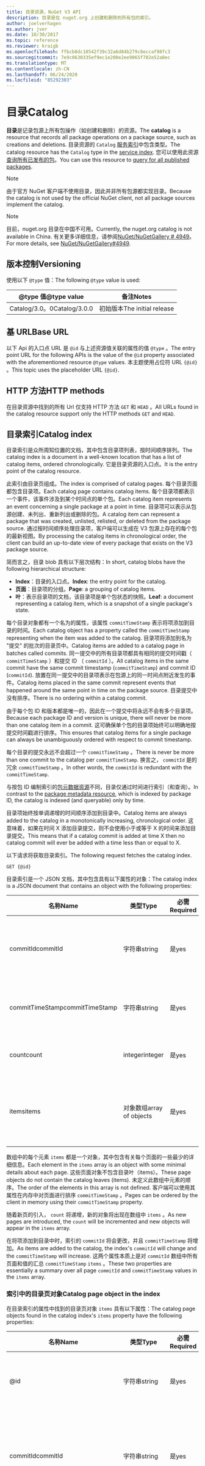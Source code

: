 ```yaml
---
title: 目录资源，NuGet V3 API
description: 目录是在 nuget.org 上创建和删除的所有包的索引。
author: joelverhagen
ms.author: jver
ms.date: 10/30/2017
ms.topic: reference
ms.reviewer: kraigb
ms.openlocfilehash: ffbcb8dc18542f39c32a6d84b279c8eccaf98fc3
ms.sourcegitcommit: 7e9c0630335ef9ec1e200e2ee9065f702e52a8ec
ms.translationtype: MT
ms.contentlocale: zh-CN
ms.lasthandoff: 06/24/2020
ms.locfileid: "85292303"
---
```

# <a name="catalog"></a><span data-ttu-id="0a0db-103">目录</span><span class="sxs-lookup"><span data-stu-id="0a0db-103">Catalog</span></span>

<span data-ttu-id="0a0db-104">**目录**是记录包源上所有包操作（如创建和删除）的资源。</span><span class="sxs-lookup"><span data-stu-id="0a0db-104">The **catalog** is a resource that records all package operations on a package source, such as creations and deletions.</span></span> <span data-ttu-id="0a0db-105">目录资源的 `Catalog` [服务索引](service-index.md)中包含类型。</span><span class="sxs-lookup"><span data-stu-id="0a0db-105">The catalog resource has the `Catalog` type in the [service index](service-index.md).</span></span> <span data-ttu-id="0a0db-106">您可以使用此资源[查询所有已发布的包](../guides/api/query-for-all-published-packages.md)。</span><span class="sxs-lookup"><span data-stu-id="0a0db-106">You can use this resource to [query for all published packages](../guides/api/query-for-all-published-packages.md).</span></span>

> [!Note]
> <span data-ttu-id="0a0db-107">由于官方 NuGet 客户端不使用目录，因此并非所有包源都实现目录。</span><span class="sxs-lookup"><span data-stu-id="0a0db-107">Because the catalog is not used by the official NuGet client, not all package sources implement the catalog.</span></span>

> [!Note]
> <span data-ttu-id="0a0db-108">目前，nuget.org 目录在中国不可用。</span><span class="sxs-lookup"><span data-stu-id="0a0db-108">Currently, the nuget.org catalog is not available in China.</span></span> <span data-ttu-id="0a0db-109">有关更多详细信息，请参阅[NuGet/NuGetGallery # 4949](https://github.com/NuGet/NuGetGallery/issues/4949)。</span><span class="sxs-lookup"><span data-stu-id="0a0db-109">For more details, see [NuGet/NuGetGallery#4949](https://github.com/NuGet/NuGetGallery/issues/4949).</span></span>

## <a name="versioning"></a><span data-ttu-id="0a0db-110">版本控制</span><span class="sxs-lookup"><span data-stu-id="0a0db-110">Versioning</span></span>

<span data-ttu-id="0a0db-111">使用以下 `@type` 值：</span><span class="sxs-lookup"><span data-stu-id="0a0db-111">The following `@type` value is used:</span></span>

<span data-ttu-id="0a0db-112">@type 值</span><span class="sxs-lookup"><span data-stu-id="0a0db-112">@type value</span></span>   | <span data-ttu-id="0a0db-113">备注</span><span class="sxs-lookup"><span data-stu-id="0a0db-113">Notes</span></span>
------------- | -----
<span data-ttu-id="0a0db-114">Catalog/3.0。0</span><span class="sxs-lookup"><span data-stu-id="0a0db-114">Catalog/3.0.0</span></span> | <span data-ttu-id="0a0db-115">初始版本</span><span class="sxs-lookup"><span data-stu-id="0a0db-115">The initial release</span></span>

## <a name="base-url"></a><span data-ttu-id="0a0db-116">基 URL</span><span class="sxs-lookup"><span data-stu-id="0a0db-116">Base URL</span></span>

<span data-ttu-id="0a0db-117">以下 Api 的入口点 URL 是 `@id` 与上述资源值关联的属性的值 `@type` 。</span><span class="sxs-lookup"><span data-stu-id="0a0db-117">The entry point URL for the following APIs is the value of the `@id` property associated with the aforementioned resource `@type` values.</span></span> <span data-ttu-id="0a0db-118">本主题使用占位符 URL `{@id}` 。</span><span class="sxs-lookup"><span data-stu-id="0a0db-118">This topic uses the placeholder URL `{@id}`.</span></span>

## <a name="http-methods"></a><span data-ttu-id="0a0db-119">HTTP 方法</span><span class="sxs-lookup"><span data-stu-id="0a0db-119">HTTP methods</span></span>

<span data-ttu-id="0a0db-120">在目录资源中找到的所有 Url 仅支持 HTTP 方法 `GET` 和 `HEAD` 。</span><span class="sxs-lookup"><span data-stu-id="0a0db-120">All URLs found in the catalog resource support only the HTTP methods `GET` and `HEAD`.</span></span>

## <a name="catalog-index"></a><span data-ttu-id="0a0db-121">目录索引</span><span class="sxs-lookup"><span data-stu-id="0a0db-121">Catalog index</span></span>

<span data-ttu-id="0a0db-122">目录索引是众所周知位置的文档，其中包含目录项列表，按时间顺序排列。</span><span class="sxs-lookup"><span data-stu-id="0a0db-122">The catalog index is a document in a well-known location that has a list of catalog items, ordered chronologically.</span></span> <span data-ttu-id="0a0db-123">它是目录资源的入口点。</span><span class="sxs-lookup"><span data-stu-id="0a0db-123">It is the entry point of the catalog resource.</span></span>

<span data-ttu-id="0a0db-124">此索引由目录页组成。</span><span class="sxs-lookup"><span data-stu-id="0a0db-124">The index is comprised of catalog pages.</span></span> <span data-ttu-id="0a0db-125">每个目录页面都包含目录项。</span><span class="sxs-lookup"><span data-stu-id="0a0db-125">Each catalog page contains catalog items.</span></span> <span data-ttu-id="0a0db-126">每个目录项都表示一个事件，该事件涉及到某个时间点的单个包。</span><span class="sxs-lookup"><span data-stu-id="0a0db-126">Each catalog item represents an event concerning a single package at a point in time.</span></span> <span data-ttu-id="0a0db-127">目录项可以表示从包源创建、未列出、重新列出或删除的包。</span><span class="sxs-lookup"><span data-stu-id="0a0db-127">A catalog item can represent a package that was created, unlisted, relisted, or deleted from the package source.</span></span> <span data-ttu-id="0a0db-128">通过按时间顺序处理目录项，客户端可以生成在 V3 包源上存在的每个包的最新视图。</span><span class="sxs-lookup"><span data-stu-id="0a0db-128">By processing the catalog items in chronological order, the client can build an up-to-date view of every package that exists on the V3 package source.</span></span>

<span data-ttu-id="0a0db-129">简而言之，目录 blob 具有以下层次结构：</span><span class="sxs-lookup"><span data-stu-id="0a0db-129">In short, catalog blobs have the following hierarchical structure:</span></span>

- <span data-ttu-id="0a0db-130">**Index**：目录的入口点。</span><span class="sxs-lookup"><span data-stu-id="0a0db-130">**Index**: the entry point for the catalog.</span></span>
- <span data-ttu-id="0a0db-131">**页面**：目录项的分组。</span><span class="sxs-lookup"><span data-stu-id="0a0db-131">**Page**: a grouping of catalog items.</span></span>
- <span data-ttu-id="0a0db-132">**叶**：表示目录项的文档，该目录项是单个包状态的快照。</span><span class="sxs-lookup"><span data-stu-id="0a0db-132">**Leaf**: a document representing a catalog item, which is a snapshot of a single package's state.</span></span>

<span data-ttu-id="0a0db-133">每个目录对象都有一个名为的属性，该属性 `commitTimeStamp` 表示将项添加到目录的时间。</span><span class="sxs-lookup"><span data-stu-id="0a0db-133">Each catalog object has a property called the `commitTimeStamp` representing when the item was added to the catalog.</span></span> <span data-ttu-id="0a0db-134">目录项将添加到名为 "提交" 的批次的目录页中。</span><span class="sxs-lookup"><span data-stu-id="0a0db-134">Catalog items are added to a catalog page in batches called commits.</span></span> <span data-ttu-id="0a0db-135">同一提交中的所有目录项都具有相同的提交时间戳（ `commitTimeStamp` ）和提交 ID （ `commitId` ）。</span><span class="sxs-lookup"><span data-stu-id="0a0db-135">All catalog items in the same commit have the same commit timestamp (`commitTimeStamp`) and commit ID (`commitId`).</span></span> <span data-ttu-id="0a0db-136">放置在同一提交中的目录项表示在包源上的同一时间点附近发生的事件。</span><span class="sxs-lookup"><span data-stu-id="0a0db-136">Catalog items placed in the same commit represent events that happened around the same point in time on the package source.</span></span> <span data-ttu-id="0a0db-137">目录提交中没有排序。</span><span class="sxs-lookup"><span data-stu-id="0a0db-137">There is no ordering within a catalog commit.</span></span>

<span data-ttu-id="0a0db-138">由于每个包 ID 和版本都是唯一的，因此在一个提交中将永远不会有多个目录项。</span><span class="sxs-lookup"><span data-stu-id="0a0db-138">Because each package ID and version is unique, there will never be more than one catalog item in a commit.</span></span> <span data-ttu-id="0a0db-139">这可确保单个包的目录项始终可以明确地按提交时间戳进行排序。</span><span class="sxs-lookup"><span data-stu-id="0a0db-139">This ensures that catalog items for a single package can always be unambiguously ordered with respect to commit timestamp.</span></span>

<span data-ttu-id="0a0db-140">每个目录的提交永远不会超过一个 `commitTimeStamp` 。</span><span class="sxs-lookup"><span data-stu-id="0a0db-140">There is never be more than one commit to the catalog per `commitTimeStamp`.</span></span> <span data-ttu-id="0a0db-141">换言之， `commitId` 是的冗余 `commitTimeStamp` 。</span><span class="sxs-lookup"><span data-stu-id="0a0db-141">In other words, the `commitId` is redundant with the `commitTimeStamp`.</span></span>

<span data-ttu-id="0a0db-142">与按包 ID 编制索引的[包元数据资源](registration-base-url-resource.md)不同，目录仅通过时间进行索引（和查询）。</span><span class="sxs-lookup"><span data-stu-id="0a0db-142">In contrast to the [package metadata resource](registration-base-url-resource.md), which is indexed by package ID, the catalog is indexed (and queryable) only by time.</span></span>

<span data-ttu-id="0a0db-143">目录项始终按单调递增的时间顺序添加到目录中。</span><span class="sxs-lookup"><span data-stu-id="0a0db-143">Catalog items are always added to the catalog in a monotonically increasing, chronological order.</span></span> <span data-ttu-id="0a0db-144">这意味着，如果在时间 X 添加目录提交，则不会使用小于或等于 X 的时间来添加目录提交。</span><span class="sxs-lookup"><span data-stu-id="0a0db-144">This means that if a catalog commit is added at time X then no catalog commit will ever be added with a time less than or equal to X.</span></span>

<span data-ttu-id="0a0db-145">以下请求将获取目录索引。</span><span class="sxs-lookup"><span data-stu-id="0a0db-145">The following request fetches the catalog index.</span></span>

    GET {@id}

<span data-ttu-id="0a0db-146">目录索引是一个 JSON 文档，其中包含具有以下属性的对象：</span><span class="sxs-lookup"><span data-stu-id="0a0db-146">The catalog index is a JSON document that contains an object with the following properties:</span></span>

<span data-ttu-id="0a0db-147">名称</span><span class="sxs-lookup"><span data-stu-id="0a0db-147">Name</span></span>            | <span data-ttu-id="0a0db-148">类型</span><span class="sxs-lookup"><span data-stu-id="0a0db-148">Type</span></span>             | <span data-ttu-id="0a0db-149">必需</span><span class="sxs-lookup"><span data-stu-id="0a0db-149">Required</span></span> | <span data-ttu-id="0a0db-150">备注</span><span class="sxs-lookup"><span data-stu-id="0a0db-150">Notes</span></span>
--------------- | ---------------- | -------- | -----
<span data-ttu-id="0a0db-151">commitId</span><span class="sxs-lookup"><span data-stu-id="0a0db-151">commitId</span></span>        | <span data-ttu-id="0a0db-152">字符串</span><span class="sxs-lookup"><span data-stu-id="0a0db-152">string</span></span>           | <span data-ttu-id="0a0db-153">是</span><span class="sxs-lookup"><span data-stu-id="0a0db-153">yes</span></span>      | <span data-ttu-id="0a0db-154">与最新提交关联的唯一 ID</span><span class="sxs-lookup"><span data-stu-id="0a0db-154">A unique ID associated with the most recent commit</span></span>
<span data-ttu-id="0a0db-155">commitTimeStamp</span><span class="sxs-lookup"><span data-stu-id="0a0db-155">commitTimeStamp</span></span> | <span data-ttu-id="0a0db-156">字符串</span><span class="sxs-lookup"><span data-stu-id="0a0db-156">string</span></span>           | <span data-ttu-id="0a0db-157">是</span><span class="sxs-lookup"><span data-stu-id="0a0db-157">yes</span></span>      | <span data-ttu-id="0a0db-158">最近提交的时间戳</span><span class="sxs-lookup"><span data-stu-id="0a0db-158">A timestamp of the most recent commit</span></span>
<span data-ttu-id="0a0db-159">count</span><span class="sxs-lookup"><span data-stu-id="0a0db-159">count</span></span>           | <span data-ttu-id="0a0db-160">integer</span><span class="sxs-lookup"><span data-stu-id="0a0db-160">integer</span></span>          | <span data-ttu-id="0a0db-161">是</span><span class="sxs-lookup"><span data-stu-id="0a0db-161">yes</span></span>      | <span data-ttu-id="0a0db-162">索引中的页数</span><span class="sxs-lookup"><span data-stu-id="0a0db-162">The number of pages in the index</span></span>
<span data-ttu-id="0a0db-163">items</span><span class="sxs-lookup"><span data-stu-id="0a0db-163">items</span></span>           | <span data-ttu-id="0a0db-164">对象数组</span><span class="sxs-lookup"><span data-stu-id="0a0db-164">array of objects</span></span> | <span data-ttu-id="0a0db-165">是</span><span class="sxs-lookup"><span data-stu-id="0a0db-165">yes</span></span>      | <span data-ttu-id="0a0db-166">对象的数组，每个对象表示一个页</span><span class="sxs-lookup"><span data-stu-id="0a0db-166">A array of objects, each object representing a page</span></span>

<span data-ttu-id="0a0db-167">数组中的每个元素 `items` 都是一个对象，其中包含有关每个页面的一些最少的详细信息。</span><span class="sxs-lookup"><span data-stu-id="0a0db-167">Each element in the `items` array is an object with some minimal details about each page.</span></span> <span data-ttu-id="0a0db-168">这些页面对象不包含目录叶（items）。</span><span class="sxs-lookup"><span data-stu-id="0a0db-168">These page objects do not contain the catalog leaves (items).</span></span> <span data-ttu-id="0a0db-169">未定义此数组中元素的顺序。</span><span class="sxs-lookup"><span data-stu-id="0a0db-169">The order of the elements in this array is not defined.</span></span> <span data-ttu-id="0a0db-170">客户端可以使用其属性在内存中对页面进行排序 `commitTimeStamp` 。</span><span class="sxs-lookup"><span data-stu-id="0a0db-170">Pages can be ordered by the client in memory using their `commitTimeStamp` property.</span></span>

<span data-ttu-id="0a0db-171">随着新页的引入， `count` 将递增，新的对象将出现在数组中 `items` 。</span><span class="sxs-lookup"><span data-stu-id="0a0db-171">As new pages are introduced, the `count` will be incremented and new objects will appear in the `items` array.</span></span>

<span data-ttu-id="0a0db-172">在将项添加到目录中时，索引的 `commitId` 将会更改，并且 `commitTimeStamp` 将增加。</span><span class="sxs-lookup"><span data-stu-id="0a0db-172">As items are added to the catalog, the index's `commitId` will change and the `commitTimeStamp` will increase.</span></span> <span data-ttu-id="0a0db-173">这两个属性本质上是对 `commitId` 数组中所有页面和值的汇总 `commitTimeStamp` `items` 。</span><span class="sxs-lookup"><span data-stu-id="0a0db-173">These two properties are essentially a summary over all page `commitId` and `commitTimeStamp` values in the `items` array.</span></span>

### <a name="catalog-page-object-in-the-index"></a><span data-ttu-id="0a0db-174">索引中的目录页对象</span><span class="sxs-lookup"><span data-stu-id="0a0db-174">Catalog page object in the index</span></span>

<span data-ttu-id="0a0db-175">在目录索引的属性中找到的目录页对象 `items` 具有以下属性：</span><span class="sxs-lookup"><span data-stu-id="0a0db-175">The catalog page objects found in the catalog index's `items` property have the following properties:</span></span>

<span data-ttu-id="0a0db-176">名称</span><span class="sxs-lookup"><span data-stu-id="0a0db-176">Name</span></span>            | <span data-ttu-id="0a0db-177">类型</span><span class="sxs-lookup"><span data-stu-id="0a0db-177">Type</span></span>    | <span data-ttu-id="0a0db-178">必需</span><span class="sxs-lookup"><span data-stu-id="0a0db-178">Required</span></span> | <span data-ttu-id="0a0db-179">备注</span><span class="sxs-lookup"><span data-stu-id="0a0db-179">Notes</span></span>
--------------- | ------- | -------- | -----
@id             | <span data-ttu-id="0a0db-180">字符串</span><span class="sxs-lookup"><span data-stu-id="0a0db-180">string</span></span>  | <span data-ttu-id="0a0db-181">是</span><span class="sxs-lookup"><span data-stu-id="0a0db-181">yes</span></span>      | <span data-ttu-id="0a0db-182">要提取目录页的 URL</span><span class="sxs-lookup"><span data-stu-id="0a0db-182">The URL to fetch catalog page</span></span>
<span data-ttu-id="0a0db-183">commitId</span><span class="sxs-lookup"><span data-stu-id="0a0db-183">commitId</span></span>        | <span data-ttu-id="0a0db-184">字符串</span><span class="sxs-lookup"><span data-stu-id="0a0db-184">string</span></span>  | <span data-ttu-id="0a0db-185">是</span><span class="sxs-lookup"><span data-stu-id="0a0db-185">yes</span></span>      | <span data-ttu-id="0a0db-186">与此页中的最新提交关联的唯一 ID</span><span class="sxs-lookup"><span data-stu-id="0a0db-186">A unique ID associated with the most recent commit in this page</span></span>
<span data-ttu-id="0a0db-187">commitTimeStamp</span><span class="sxs-lookup"><span data-stu-id="0a0db-187">commitTimeStamp</span></span> | <span data-ttu-id="0a0db-188">字符串</span><span class="sxs-lookup"><span data-stu-id="0a0db-188">string</span></span>  | <span data-ttu-id="0a0db-189">是</span><span class="sxs-lookup"><span data-stu-id="0a0db-189">yes</span></span>      | <span data-ttu-id="0a0db-190">此页中的最新提交的时间戳</span><span class="sxs-lookup"><span data-stu-id="0a0db-190">A timestamp of the most recent commit in this page</span></span>
<span data-ttu-id="0a0db-191">count</span><span class="sxs-lookup"><span data-stu-id="0a0db-191">count</span></span>           | <span data-ttu-id="0a0db-192">integer</span><span class="sxs-lookup"><span data-stu-id="0a0db-192">integer</span></span> | <span data-ttu-id="0a0db-193">是</span><span class="sxs-lookup"><span data-stu-id="0a0db-193">yes</span></span>      | <span data-ttu-id="0a0db-194">目录页中的项数</span><span class="sxs-lookup"><span data-stu-id="0a0db-194">The number of items in the catalog page</span></span>

<span data-ttu-id="0a0db-195">与[包元数据资源](registration-base-url-resource.md)相比，在某些情况下，inlines 留在索引中，目录叶从不内联到索引中，必须始终使用页面的 URL 来提取 `@id` 。</span><span class="sxs-lookup"><span data-stu-id="0a0db-195">In contrast to the [package metadata resource](registration-base-url-resource.md) which in some cases inlines leaves into the index, catalog leaves are never inlined into the index and must always be fetched by using the page's `@id` URL.</span></span>

### <a name="sample-request"></a><span data-ttu-id="0a0db-196">示例请求</span><span class="sxs-lookup"><span data-stu-id="0a0db-196">Sample request</span></span>

    GET https://api.nuget.org/v3/catalog0/index.json

### <a name="sample-response"></a><span data-ttu-id="0a0db-197">示例响应</span><span class="sxs-lookup"><span data-stu-id="0a0db-197">Sample response</span></span>

[!code-JSON [catalog-index.json](./_data/catalog-index.json)]

## <a name="catalog-page"></a><span data-ttu-id="0a0db-198">目录页</span><span class="sxs-lookup"><span data-stu-id="0a0db-198">Catalog page</span></span>

<span data-ttu-id="0a0db-199">"目录" 页是目录项的集合。</span><span class="sxs-lookup"><span data-stu-id="0a0db-199">The catalog page is a collection of catalog items.</span></span> <span data-ttu-id="0a0db-200">它是使用 `@id` 目录索引中找到的值之一提取的文档。</span><span class="sxs-lookup"><span data-stu-id="0a0db-200">It is a document fetched using one of the `@id` values found in the catalog index.</span></span> <span data-ttu-id="0a0db-201">目录页的 URL 不应是可预测的，只应使用目录索引来发现。</span><span class="sxs-lookup"><span data-stu-id="0a0db-201">The URL to a catalog page is not intended to be predictable and should be discovered using only the catalog index.</span></span>

<span data-ttu-id="0a0db-202">新的目录项仅添加到具有最高提交时间戳或新页的目录索引页面。</span><span class="sxs-lookup"><span data-stu-id="0a0db-202">New catalog items are added to the page in the catalog index only with the highest commit timestamp or to a new page.</span></span> <span data-ttu-id="0a0db-203">将具有较高提交时间戳的页面添加到目录后，将永远不会将较旧的页面添加到或更改。</span><span class="sxs-lookup"><span data-stu-id="0a0db-203">Once a page with a higher commit timestamp is added to the catalog, older pages are never added to or changed.</span></span>

<span data-ttu-id="0a0db-204">目录页文档是包含以下属性的 JSON 对象：</span><span class="sxs-lookup"><span data-stu-id="0a0db-204">The catalog page document is a JSON object with the following properties:</span></span>

<span data-ttu-id="0a0db-205">名称</span><span class="sxs-lookup"><span data-stu-id="0a0db-205">Name</span></span>            | <span data-ttu-id="0a0db-206">类型</span><span class="sxs-lookup"><span data-stu-id="0a0db-206">Type</span></span>             | <span data-ttu-id="0a0db-207">必需</span><span class="sxs-lookup"><span data-stu-id="0a0db-207">Required</span></span> | <span data-ttu-id="0a0db-208">备注</span><span class="sxs-lookup"><span data-stu-id="0a0db-208">Notes</span></span>
--------------- | ---------------- | -------- | -----
<span data-ttu-id="0a0db-209">commitId</span><span class="sxs-lookup"><span data-stu-id="0a0db-209">commitId</span></span>        | <span data-ttu-id="0a0db-210">字符串</span><span class="sxs-lookup"><span data-stu-id="0a0db-210">string</span></span>           | <span data-ttu-id="0a0db-211">是</span><span class="sxs-lookup"><span data-stu-id="0a0db-211">yes</span></span>      | <span data-ttu-id="0a0db-212">与此页中的最新提交关联的唯一 ID</span><span class="sxs-lookup"><span data-stu-id="0a0db-212">A unique ID associated with the most recent commit in this page</span></span>
<span data-ttu-id="0a0db-213">commitTimeStamp</span><span class="sxs-lookup"><span data-stu-id="0a0db-213">commitTimeStamp</span></span> | <span data-ttu-id="0a0db-214">字符串</span><span class="sxs-lookup"><span data-stu-id="0a0db-214">string</span></span>           | <span data-ttu-id="0a0db-215">是</span><span class="sxs-lookup"><span data-stu-id="0a0db-215">yes</span></span>      | <span data-ttu-id="0a0db-216">此页中的最新提交的时间戳</span><span class="sxs-lookup"><span data-stu-id="0a0db-216">A timestamp of the most recent commit in this page</span></span>
<span data-ttu-id="0a0db-217">count</span><span class="sxs-lookup"><span data-stu-id="0a0db-217">count</span></span>           | <span data-ttu-id="0a0db-218">integer</span><span class="sxs-lookup"><span data-stu-id="0a0db-218">integer</span></span>          | <span data-ttu-id="0a0db-219">是</span><span class="sxs-lookup"><span data-stu-id="0a0db-219">yes</span></span>      | <span data-ttu-id="0a0db-220">页面中的项目数</span><span class="sxs-lookup"><span data-stu-id="0a0db-220">The number of items in the page</span></span>
<span data-ttu-id="0a0db-221">items</span><span class="sxs-lookup"><span data-stu-id="0a0db-221">items</span></span>           | <span data-ttu-id="0a0db-222">对象数组</span><span class="sxs-lookup"><span data-stu-id="0a0db-222">array of objects</span></span> | <span data-ttu-id="0a0db-223">是</span><span class="sxs-lookup"><span data-stu-id="0a0db-223">yes</span></span>      | <span data-ttu-id="0a0db-224">此页中的目录项</span><span class="sxs-lookup"><span data-stu-id="0a0db-224">The catalog items in this page</span></span>
<span data-ttu-id="0a0db-225">父级 (parent)</span><span class="sxs-lookup"><span data-stu-id="0a0db-225">parent</span></span>          | <span data-ttu-id="0a0db-226">字符串</span><span class="sxs-lookup"><span data-stu-id="0a0db-226">string</span></span>           | <span data-ttu-id="0a0db-227">是</span><span class="sxs-lookup"><span data-stu-id="0a0db-227">yes</span></span>      | <span data-ttu-id="0a0db-228">目录索引的 URL</span><span class="sxs-lookup"><span data-stu-id="0a0db-228">A URL to the catalog index</span></span>

<span data-ttu-id="0a0db-229">数组中的每个元素 `items` 都是一个对象，其中包含有关目录项的一些最少的详细信息。</span><span class="sxs-lookup"><span data-stu-id="0a0db-229">Each element in the `items` array is an object with some minimal details about the catalog item.</span></span> <span data-ttu-id="0a0db-230">这些项对象不包含目录项的所有数据。</span><span class="sxs-lookup"><span data-stu-id="0a0db-230">These item objects do not contain all of the catalog item's data.</span></span> <span data-ttu-id="0a0db-231">页的数组中项的顺序 `items` 未定义。</span><span class="sxs-lookup"><span data-stu-id="0a0db-231">The order of the items in the page's `items` array is not defined.</span></span> <span data-ttu-id="0a0db-232">客户端可以使用其属性在内存中对项进行排序 `commitTimeStamp` 。</span><span class="sxs-lookup"><span data-stu-id="0a0db-232">Items can be ordered by the client in memory using their `commitTimeStamp` property.</span></span>

<span data-ttu-id="0a0db-233">页中目录项的数目由服务器实现定义。</span><span class="sxs-lookup"><span data-stu-id="0a0db-233">The number of catalog items in a page is defined by server implementation.</span></span> <span data-ttu-id="0a0db-234">对于 nuget.org，每个页面中最多包含550个项目，但对于某些页面，实际数字可能较小，具体取决于下一个提交批处理的时间点大小。</span><span class="sxs-lookup"><span data-stu-id="0a0db-234">For nuget.org, there are at most 550 items in each page, although the actual number may be smaller for some pages depending on the size of the next commit batch at the point in time.</span></span>

<span data-ttu-id="0a0db-235">引入新项 `count` 后，会递增，新目录项对象会出现在数组中 `items` 。</span><span class="sxs-lookup"><span data-stu-id="0a0db-235">As new items are introduced, the `count` is incremented and new catalog item objects appear in the `items` array.</span></span>

<span data-ttu-id="0a0db-236">当向页面添加项时，所 `commitId` 做的更改和将 `commitTimeStamp` 增加。</span><span class="sxs-lookup"><span data-stu-id="0a0db-236">As items are added to the page, the `commitId` changes and the `commitTimeStamp` increases.</span></span> <span data-ttu-id="0a0db-237">这两个属性本质上是对 `commitId` 数组中所有和值的汇总 `commitTimeStamp` `items` 。</span><span class="sxs-lookup"><span data-stu-id="0a0db-237">These two properties are essentially a summary over all `commitId` and `commitTimeStamp` values in the `items` array.</span></span>

### <a name="catalog-item-object-in-a-page"></a><span data-ttu-id="0a0db-238">页面中的目录项对象</span><span class="sxs-lookup"><span data-stu-id="0a0db-238">Catalog item object in a page</span></span>

<span data-ttu-id="0a0db-239">在目录页的属性中找到的目录项对象 `items` 具有以下属性：</span><span class="sxs-lookup"><span data-stu-id="0a0db-239">The catalog item objects found in the catalog page's `items` property have the following properties:</span></span>

<span data-ttu-id="0a0db-240">名称</span><span class="sxs-lookup"><span data-stu-id="0a0db-240">Name</span></span>            | <span data-ttu-id="0a0db-241">类型</span><span class="sxs-lookup"><span data-stu-id="0a0db-241">Type</span></span>    | <span data-ttu-id="0a0db-242">必需</span><span class="sxs-lookup"><span data-stu-id="0a0db-242">Required</span></span> | <span data-ttu-id="0a0db-243">备注</span><span class="sxs-lookup"><span data-stu-id="0a0db-243">Notes</span></span>
--------------- | ------- | -------- | -----
@id             | <span data-ttu-id="0a0db-244">字符串</span><span class="sxs-lookup"><span data-stu-id="0a0db-244">string</span></span>  | <span data-ttu-id="0a0db-245">是</span><span class="sxs-lookup"><span data-stu-id="0a0db-245">yes</span></span>      | <span data-ttu-id="0a0db-246">要提取目录项的 URL</span><span class="sxs-lookup"><span data-stu-id="0a0db-246">The URL to fetch the catalog item</span></span>
@type           | <span data-ttu-id="0a0db-247">字符串</span><span class="sxs-lookup"><span data-stu-id="0a0db-247">string</span></span>  | <span data-ttu-id="0a0db-248">是</span><span class="sxs-lookup"><span data-stu-id="0a0db-248">yes</span></span>      | <span data-ttu-id="0a0db-249">目录项的类型</span><span class="sxs-lookup"><span data-stu-id="0a0db-249">The type of the catalog item</span></span>
<span data-ttu-id="0a0db-250">commitId</span><span class="sxs-lookup"><span data-stu-id="0a0db-250">commitId</span></span>        | <span data-ttu-id="0a0db-251">字符串</span><span class="sxs-lookup"><span data-stu-id="0a0db-251">string</span></span>  | <span data-ttu-id="0a0db-252">是</span><span class="sxs-lookup"><span data-stu-id="0a0db-252">yes</span></span>      | <span data-ttu-id="0a0db-253">与此目录项关联的提交 ID</span><span class="sxs-lookup"><span data-stu-id="0a0db-253">The commit ID associated with this catalog item</span></span>
<span data-ttu-id="0a0db-254">commitTimeStamp</span><span class="sxs-lookup"><span data-stu-id="0a0db-254">commitTimeStamp</span></span> | <span data-ttu-id="0a0db-255">字符串</span><span class="sxs-lookup"><span data-stu-id="0a0db-255">string</span></span>  | <span data-ttu-id="0a0db-256">是</span><span class="sxs-lookup"><span data-stu-id="0a0db-256">yes</span></span>      | <span data-ttu-id="0a0db-257">此目录项的提交时间戳</span><span class="sxs-lookup"><span data-stu-id="0a0db-257">The commit timestamp of this catalog item</span></span>
<span data-ttu-id="0a0db-258">nuget： id</span><span class="sxs-lookup"><span data-stu-id="0a0db-258">nuget:id</span></span>        | <span data-ttu-id="0a0db-259">字符串</span><span class="sxs-lookup"><span data-stu-id="0a0db-259">string</span></span>  | <span data-ttu-id="0a0db-260">是</span><span class="sxs-lookup"><span data-stu-id="0a0db-260">yes</span></span>      | <span data-ttu-id="0a0db-261">此叶相关的包 ID</span><span class="sxs-lookup"><span data-stu-id="0a0db-261">The package ID that this leaf is related to</span></span>
<span data-ttu-id="0a0db-262">nuget：版本</span><span class="sxs-lookup"><span data-stu-id="0a0db-262">nuget:version</span></span>   | <span data-ttu-id="0a0db-263">字符串</span><span class="sxs-lookup"><span data-stu-id="0a0db-263">string</span></span>  | <span data-ttu-id="0a0db-264">是</span><span class="sxs-lookup"><span data-stu-id="0a0db-264">yes</span></span>      | <span data-ttu-id="0a0db-265">此叶相关的包版本</span><span class="sxs-lookup"><span data-stu-id="0a0db-265">The package version that this leaf is related to</span></span>

<span data-ttu-id="0a0db-266">`@type`该值将是以下两个值之一：</span><span class="sxs-lookup"><span data-stu-id="0a0db-266">The `@type` value will be one of the following two values:</span></span>

1. <span data-ttu-id="0a0db-267">`nuget:PackageDetails`：对应于 `PackageDetails` 目录叶文档中的类型。</span><span class="sxs-lookup"><span data-stu-id="0a0db-267">`nuget:PackageDetails`: this corresponds to `PackageDetails` type in the catalog leaf document.</span></span>
1. <span data-ttu-id="0a0db-268">`nuget:PackageDelete`：对应于 `PackageDelete` 目录叶文档中的类型。</span><span class="sxs-lookup"><span data-stu-id="0a0db-268">`nuget:PackageDelete`: this corresponds to the `PackageDelete` type in the catalog leaf document.</span></span>

<span data-ttu-id="0a0db-269">有关每种类型含义的更多详细信息，请参阅下面的[相应项类型](#item-types)。</span><span class="sxs-lookup"><span data-stu-id="0a0db-269">For more details about what each type means, see the [corresponding items type](#item-types) below.</span></span>

### <a name="sample-request"></a><span data-ttu-id="0a0db-270">示例请求</span><span class="sxs-lookup"><span data-stu-id="0a0db-270">Sample request</span></span>

    GET https://api.nuget.org/v3/catalog0/page2926.json

### <a name="sample-response"></a><span data-ttu-id="0a0db-271">示例响应</span><span class="sxs-lookup"><span data-stu-id="0a0db-271">Sample response</span></span>

[!code-JSON [catalog-page.json](./_data/catalog-page.json)]

## <a name="catalog-leaf"></a><span data-ttu-id="0a0db-272">目录叶</span><span class="sxs-lookup"><span data-stu-id="0a0db-272">Catalog leaf</span></span>

<span data-ttu-id="0a0db-273">目录叶包含某些时间点特定包 ID 和版本的相关元数据。</span><span class="sxs-lookup"><span data-stu-id="0a0db-273">The catalog leaf contains metadata about a specific package ID and version at some point in time.</span></span> <span data-ttu-id="0a0db-274">它是使用 `@id` 目录页中的值提取的文档。</span><span class="sxs-lookup"><span data-stu-id="0a0db-274">It is a document fetched using the `@id` value found in a catalog page.</span></span> <span data-ttu-id="0a0db-275">目录叶的 URL 不应是可预测的，应仅使用目录页来发现。</span><span class="sxs-lookup"><span data-stu-id="0a0db-275">The URL to a catalog leaf is not intended to be predictable and should be discovered using only a catalog page.</span></span>

<span data-ttu-id="0a0db-276">目录叶文档是包含以下属性的 JSON 对象：</span><span class="sxs-lookup"><span data-stu-id="0a0db-276">The catalog leaf document is a JSON object with the following properties:</span></span>

<span data-ttu-id="0a0db-277">名称</span><span class="sxs-lookup"><span data-stu-id="0a0db-277">Name</span></span>                    | <span data-ttu-id="0a0db-278">类型</span><span class="sxs-lookup"><span data-stu-id="0a0db-278">Type</span></span>                       | <span data-ttu-id="0a0db-279">必需</span><span class="sxs-lookup"><span data-stu-id="0a0db-279">Required</span></span> | <span data-ttu-id="0a0db-280">备注</span><span class="sxs-lookup"><span data-stu-id="0a0db-280">Notes</span></span>
----------------------- | -------------------------- | -------- | -----
@type                   | <span data-ttu-id="0a0db-281">字符串或字符串数组</span><span class="sxs-lookup"><span data-stu-id="0a0db-281">string or array of strings</span></span> | <span data-ttu-id="0a0db-282">是</span><span class="sxs-lookup"><span data-stu-id="0a0db-282">yes</span></span>      | <span data-ttu-id="0a0db-283">目录项的类型</span><span class="sxs-lookup"><span data-stu-id="0a0db-283">The type(s) of the catalog item</span></span>
<span data-ttu-id="0a0db-284">目录： commitId</span><span class="sxs-lookup"><span data-stu-id="0a0db-284">catalog:commitId</span></span>        | <span data-ttu-id="0a0db-285">字符串</span><span class="sxs-lookup"><span data-stu-id="0a0db-285">string</span></span>                     | <span data-ttu-id="0a0db-286">是</span><span class="sxs-lookup"><span data-stu-id="0a0db-286">yes</span></span>      | <span data-ttu-id="0a0db-287">与此目录项关联的提交 ID</span><span class="sxs-lookup"><span data-stu-id="0a0db-287">A commit ID associated with this catalog item</span></span>
<span data-ttu-id="0a0db-288">目录： commitTimeStamp</span><span class="sxs-lookup"><span data-stu-id="0a0db-288">catalog:commitTimeStamp</span></span> | <span data-ttu-id="0a0db-289">字符串</span><span class="sxs-lookup"><span data-stu-id="0a0db-289">string</span></span>                     | <span data-ttu-id="0a0db-290">是</span><span class="sxs-lookup"><span data-stu-id="0a0db-290">yes</span></span>      | <span data-ttu-id="0a0db-291">此目录项的提交时间戳</span><span class="sxs-lookup"><span data-stu-id="0a0db-291">The commit timestamp of this catalog item</span></span>
<span data-ttu-id="0a0db-292">id</span><span class="sxs-lookup"><span data-stu-id="0a0db-292">id</span></span>                      | <span data-ttu-id="0a0db-293">字符串</span><span class="sxs-lookup"><span data-stu-id="0a0db-293">string</span></span>                     | <span data-ttu-id="0a0db-294">是</span><span class="sxs-lookup"><span data-stu-id="0a0db-294">yes</span></span>      | <span data-ttu-id="0a0db-295">目录项的包 ID</span><span class="sxs-lookup"><span data-stu-id="0a0db-295">The package ID of the catalog item</span></span>
<span data-ttu-id="0a0db-296">published</span><span class="sxs-lookup"><span data-stu-id="0a0db-296">published</span></span>               | <span data-ttu-id="0a0db-297">字符串</span><span class="sxs-lookup"><span data-stu-id="0a0db-297">string</span></span>                     | <span data-ttu-id="0a0db-298">是</span><span class="sxs-lookup"><span data-stu-id="0a0db-298">yes</span></span>      | <span data-ttu-id="0a0db-299">包目录项的发布日期</span><span class="sxs-lookup"><span data-stu-id="0a0db-299">The published date of the package catalog item</span></span>
<span data-ttu-id="0a0db-300">版本</span><span class="sxs-lookup"><span data-stu-id="0a0db-300">version</span></span>                 | <span data-ttu-id="0a0db-301">字符串</span><span class="sxs-lookup"><span data-stu-id="0a0db-301">string</span></span>                     | <span data-ttu-id="0a0db-302">是</span><span class="sxs-lookup"><span data-stu-id="0a0db-302">yes</span></span>      | <span data-ttu-id="0a0db-303">目录项的包版本</span><span class="sxs-lookup"><span data-stu-id="0a0db-303">The package version of the catalog item</span></span>

### <a name="item-types"></a><span data-ttu-id="0a0db-304">项类型</span><span class="sxs-lookup"><span data-stu-id="0a0db-304">Item types</span></span>

<span data-ttu-id="0a0db-305">`@type`属性是字符串或字符串数组。</span><span class="sxs-lookup"><span data-stu-id="0a0db-305">The `@type` property is a string or array of strings.</span></span> <span data-ttu-id="0a0db-306">为方便起见，如果 `@type` 值为字符串，则应将其视为大小为1的任意数组。</span><span class="sxs-lookup"><span data-stu-id="0a0db-306">For convenience, if the `@type` value is a string, it should be treated as any array of size one.</span></span> <span data-ttu-id="0a0db-307">并非的所有可能值 `@type` 都有记录。</span><span class="sxs-lookup"><span data-stu-id="0a0db-307">Not all possible values for `@type` are documented.</span></span> <span data-ttu-id="0a0db-308">但是，每个目录项都有以下两个字符串类型值中的一个：</span><span class="sxs-lookup"><span data-stu-id="0a0db-308">However, each catalog item has exactly one of the two following string type values:</span></span>

1. <span data-ttu-id="0a0db-309">`PackageDetails`：表示包元数据的快照</span><span class="sxs-lookup"><span data-stu-id="0a0db-309">`PackageDetails`: represents a snapshot of package metadata</span></span>
1. <span data-ttu-id="0a0db-310">`PackageDelete`：表示已删除的包</span><span class="sxs-lookup"><span data-stu-id="0a0db-310">`PackageDelete`: represents a package that was deleted</span></span>

### <a name="package-details-catalog-items"></a><span data-ttu-id="0a0db-311">包详细信息目录项</span><span class="sxs-lookup"><span data-stu-id="0a0db-311">Package details catalog items</span></span>

<span data-ttu-id="0a0db-312">类型为的目录项 `PackageDetails` 包含特定包的包元数据（ID 和版本组合）的快照。</span><span class="sxs-lookup"><span data-stu-id="0a0db-312">Catalog items with the type `PackageDetails` contain a snapshot of package metadata for a specific package (ID and version combination).</span></span> <span data-ttu-id="0a0db-313">包源遇到以下任何情况时，将生成包详细信息目录项：</span><span class="sxs-lookup"><span data-stu-id="0a0db-313">A package details catalog item is produced when a package source encounters any of the following scenarios:</span></span>

1. <span data-ttu-id="0a0db-314">**推送**包。</span><span class="sxs-lookup"><span data-stu-id="0a0db-314">A package is **pushed**.</span></span>
1. <span data-ttu-id="0a0db-315">已**列出**包。</span><span class="sxs-lookup"><span data-stu-id="0a0db-315">A package is **listed**.</span></span>
1. <span data-ttu-id="0a0db-316">未**列出**包。</span><span class="sxs-lookup"><span data-stu-id="0a0db-316">A package is **unlisted**.</span></span>
1. <span data-ttu-id="0a0db-317">包为**重排**。</span><span class="sxs-lookup"><span data-stu-id="0a0db-317">A package is **reflowed**.</span></span>

<span data-ttu-id="0a0db-318">包重排是一种管理手势，它实质上生成了现有包的虚设推送，无对包本身的任何更改。</span><span class="sxs-lookup"><span data-stu-id="0a0db-318">A package reflow is an administrative gesture that essentially generates a fake push of an existing package with no changes to the package itself.</span></span> <span data-ttu-id="0a0db-319">在 nuget.org 上，在使用目录的后台作业之一中修复 bug 后，将使用重排。</span><span class="sxs-lookup"><span data-stu-id="0a0db-319">On nuget.org, a reflow is used after fixing a bug in one of the background jobs which consume the catalog.</span></span>

<span data-ttu-id="0a0db-320">使用目录项的客户端不应尝试确定哪些方案生成了目录项。</span><span class="sxs-lookup"><span data-stu-id="0a0db-320">Clients consuming the catalog items should not attempt to determine which of these scenarios produced the catalog item.</span></span> <span data-ttu-id="0a0db-321">相反，客户端只需用目录项中包含的元数据更新任何已维护的视图或索引。</span><span class="sxs-lookup"><span data-stu-id="0a0db-321">Instead, the client should simply update any maintained view or index with the metadata contained in the catalog item.</span></span> <span data-ttu-id="0a0db-322">此外，应妥善处理重复或冗余的目录项目（幂等方式）。</span><span class="sxs-lookup"><span data-stu-id="0a0db-322">Furthermore, duplicate or redundant catalog items should be handled gracefully (idempotently).</span></span>

<span data-ttu-id="0a0db-323">包详细信息目录项除[包含在所有目录叶上](#catalog-leaf)的属性外，还具有以下属性。</span><span class="sxs-lookup"><span data-stu-id="0a0db-323">Package details catalog items have the following properties in addition to those [included on all catalog leaves](#catalog-leaf).</span></span>

<span data-ttu-id="0a0db-324">名称</span><span class="sxs-lookup"><span data-stu-id="0a0db-324">Name</span></span>                    | <span data-ttu-id="0a0db-325">类型</span><span class="sxs-lookup"><span data-stu-id="0a0db-325">Type</span></span>                       | <span data-ttu-id="0a0db-326">必需</span><span class="sxs-lookup"><span data-stu-id="0a0db-326">Required</span></span> | <span data-ttu-id="0a0db-327">备注</span><span class="sxs-lookup"><span data-stu-id="0a0db-327">Notes</span></span>
----------------------- | -------------------------- | -------- | -----
<span data-ttu-id="0a0db-328">作者</span><span class="sxs-lookup"><span data-stu-id="0a0db-328">authors</span></span>                 | <span data-ttu-id="0a0db-329">字符串</span><span class="sxs-lookup"><span data-stu-id="0a0db-329">string</span></span>                     | <span data-ttu-id="0a0db-330">否</span><span class="sxs-lookup"><span data-stu-id="0a0db-330">no</span></span>       |
<span data-ttu-id="0a0db-331">created</span><span class="sxs-lookup"><span data-stu-id="0a0db-331">created</span></span>                 | <span data-ttu-id="0a0db-332">字符串</span><span class="sxs-lookup"><span data-stu-id="0a0db-332">string</span></span>                     | <span data-ttu-id="0a0db-333">否</span><span class="sxs-lookup"><span data-stu-id="0a0db-333">no</span></span>       | <span data-ttu-id="0a0db-334">首次创建包时的时间戳。</span><span class="sxs-lookup"><span data-stu-id="0a0db-334">A timestamp of when the package was first created.</span></span> <span data-ttu-id="0a0db-335">回退属性： `published` 。</span><span class="sxs-lookup"><span data-stu-id="0a0db-335">Fallback property: `published`.</span></span>
<span data-ttu-id="0a0db-336">dependencyGroups</span><span class="sxs-lookup"><span data-stu-id="0a0db-336">dependencyGroups</span></span>        | <span data-ttu-id="0a0db-337">对象数组</span><span class="sxs-lookup"><span data-stu-id="0a0db-337">array of objects</span></span>           | <span data-ttu-id="0a0db-338">否</span><span class="sxs-lookup"><span data-stu-id="0a0db-338">no</span></span>       | <span data-ttu-id="0a0db-339">包的依赖项，按目标框架分组（与[包元数据资源的格式相同](registration-base-url-resource.md#package-dependency-group)）</span><span class="sxs-lookup"><span data-stu-id="0a0db-339">The dependencies of the package, grouped by target framework ([same format as the package metadata resource](registration-base-url-resource.md#package-dependency-group))</span></span>
<span data-ttu-id="0a0db-340">弃用</span><span class="sxs-lookup"><span data-stu-id="0a0db-340">deprecation</span></span>             | <span data-ttu-id="0a0db-341">对象 (object)</span><span class="sxs-lookup"><span data-stu-id="0a0db-341">object</span></span>                     | <span data-ttu-id="0a0db-342">否</span><span class="sxs-lookup"><span data-stu-id="0a0db-342">no</span></span>       | <span data-ttu-id="0a0db-343">与包关联的弃用（与[包元数据资源的格式相同](registration-base-url-resource.md#package-deprecation)）</span><span class="sxs-lookup"><span data-stu-id="0a0db-343">The deprecation associated with the package ([same format as the package metadata resource](registration-base-url-resource.md#package-deprecation))</span></span>
<span data-ttu-id="0a0db-344">description</span><span class="sxs-lookup"><span data-stu-id="0a0db-344">description</span></span>             | <span data-ttu-id="0a0db-345">字符串</span><span class="sxs-lookup"><span data-stu-id="0a0db-345">string</span></span>                     | <span data-ttu-id="0a0db-346">否</span><span class="sxs-lookup"><span data-stu-id="0a0db-346">no</span></span>       |
<span data-ttu-id="0a0db-347">iconUrl</span><span class="sxs-lookup"><span data-stu-id="0a0db-347">iconUrl</span></span>                 | <span data-ttu-id="0a0db-348">字符串</span><span class="sxs-lookup"><span data-stu-id="0a0db-348">string</span></span>                     | <span data-ttu-id="0a0db-349">否</span><span class="sxs-lookup"><span data-stu-id="0a0db-349">no</span></span>       |
<span data-ttu-id="0a0db-350">isPrerelease</span><span class="sxs-lookup"><span data-stu-id="0a0db-350">isPrerelease</span></span>            | <span data-ttu-id="0a0db-351">boolean</span><span class="sxs-lookup"><span data-stu-id="0a0db-351">boolean</span></span>                    | <span data-ttu-id="0a0db-352">否</span><span class="sxs-lookup"><span data-stu-id="0a0db-352">no</span></span>       | <span data-ttu-id="0a0db-353">包版本是否为预发布版本。</span><span class="sxs-lookup"><span data-stu-id="0a0db-353">Whether or not the package version is prerelease.</span></span> <span data-ttu-id="0a0db-354">可以从中检测到 `version` 。</span><span class="sxs-lookup"><span data-stu-id="0a0db-354">Can be detected from `version`.</span></span>
<span data-ttu-id="0a0db-355">语言</span><span class="sxs-lookup"><span data-stu-id="0a0db-355">language</span></span>                | <span data-ttu-id="0a0db-356">字符串</span><span class="sxs-lookup"><span data-stu-id="0a0db-356">string</span></span>                     | <span data-ttu-id="0a0db-357">否</span><span class="sxs-lookup"><span data-stu-id="0a0db-357">no</span></span>       |
<span data-ttu-id="0a0db-358">licenseUrl</span><span class="sxs-lookup"><span data-stu-id="0a0db-358">licenseUrl</span></span>              | <span data-ttu-id="0a0db-359">字符串</span><span class="sxs-lookup"><span data-stu-id="0a0db-359">string</span></span>                     | <span data-ttu-id="0a0db-360">否</span><span class="sxs-lookup"><span data-stu-id="0a0db-360">no</span></span>       |
<span data-ttu-id="0a0db-361">列出</span><span class="sxs-lookup"><span data-stu-id="0a0db-361">listed</span></span>                  | <span data-ttu-id="0a0db-362">boolean</span><span class="sxs-lookup"><span data-stu-id="0a0db-362">boolean</span></span>                    | <span data-ttu-id="0a0db-363">否</span><span class="sxs-lookup"><span data-stu-id="0a0db-363">no</span></span>       | <span data-ttu-id="0a0db-364">是否列出包</span><span class="sxs-lookup"><span data-stu-id="0a0db-364">Whether or not the package is listed</span></span>
<span data-ttu-id="0a0db-365">minClientVersion</span><span class="sxs-lookup"><span data-stu-id="0a0db-365">minClientVersion</span></span>        | <span data-ttu-id="0a0db-366">字符串</span><span class="sxs-lookup"><span data-stu-id="0a0db-366">string</span></span>                     | <span data-ttu-id="0a0db-367">否</span><span class="sxs-lookup"><span data-stu-id="0a0db-367">no</span></span>       |
<span data-ttu-id="0a0db-368">packageHash</span><span class="sxs-lookup"><span data-stu-id="0a0db-368">packageHash</span></span>             | <span data-ttu-id="0a0db-369">字符串</span><span class="sxs-lookup"><span data-stu-id="0a0db-369">string</span></span>                     | <span data-ttu-id="0a0db-370">是</span><span class="sxs-lookup"><span data-stu-id="0a0db-370">yes</span></span>      | <span data-ttu-id="0a0db-371">包哈希，使用[标准基 64](https://tools.ietf.org/html/rfc4648#section-4)编码</span><span class="sxs-lookup"><span data-stu-id="0a0db-371">The hash of the package, encoding using [standard base 64](https://tools.ietf.org/html/rfc4648#section-4)</span></span>
<span data-ttu-id="0a0db-372">packageHashAlgorithm</span><span class="sxs-lookup"><span data-stu-id="0a0db-372">packageHashAlgorithm</span></span>    | <span data-ttu-id="0a0db-373">字符串</span><span class="sxs-lookup"><span data-stu-id="0a0db-373">string</span></span>                     | <span data-ttu-id="0a0db-374">是</span><span class="sxs-lookup"><span data-stu-id="0a0db-374">yes</span></span>      |
<span data-ttu-id="0a0db-375">packageSize</span><span class="sxs-lookup"><span data-stu-id="0a0db-375">packageSize</span></span>             | <span data-ttu-id="0a0db-376">integer</span><span class="sxs-lookup"><span data-stu-id="0a0db-376">integer</span></span>                    | <span data-ttu-id="0a0db-377">是</span><span class="sxs-lookup"><span data-stu-id="0a0db-377">yes</span></span>      | <span data-ttu-id="0a0db-378">包的大小（以字节为单位） nupkg</span><span class="sxs-lookup"><span data-stu-id="0a0db-378">The size of the package .nupkg in bytes</span></span>
<span data-ttu-id="0a0db-379">packageTypes</span><span class="sxs-lookup"><span data-stu-id="0a0db-379">packageTypes</span></span>            | <span data-ttu-id="0a0db-380">对象数组</span><span class="sxs-lookup"><span data-stu-id="0a0db-380">array of objects</span></span>           | <span data-ttu-id="0a0db-381">否</span><span class="sxs-lookup"><span data-stu-id="0a0db-381">no</span></span>       | <span data-ttu-id="0a0db-382">作者指定的包类型。</span><span class="sxs-lookup"><span data-stu-id="0a0db-382">The package types specified by the author.</span></span>
<span data-ttu-id="0a0db-383">projectUrl</span><span class="sxs-lookup"><span data-stu-id="0a0db-383">projectUrl</span></span>              | <span data-ttu-id="0a0db-384">字符串</span><span class="sxs-lookup"><span data-stu-id="0a0db-384">string</span></span>                     | <span data-ttu-id="0a0db-385">否</span><span class="sxs-lookup"><span data-stu-id="0a0db-385">no</span></span>       |
<span data-ttu-id="0a0db-386">releaseNotes</span><span class="sxs-lookup"><span data-stu-id="0a0db-386">releaseNotes</span></span>            | <span data-ttu-id="0a0db-387">字符串</span><span class="sxs-lookup"><span data-stu-id="0a0db-387">string</span></span>                     | <span data-ttu-id="0a0db-388">否</span><span class="sxs-lookup"><span data-stu-id="0a0db-388">no</span></span>       |
<span data-ttu-id="0a0db-389">requireLicenseAgreement</span><span class="sxs-lookup"><span data-stu-id="0a0db-389">requireLicenseAgreement</span></span> | <span data-ttu-id="0a0db-390">boolean</span><span class="sxs-lookup"><span data-stu-id="0a0db-390">boolean</span></span>                    | <span data-ttu-id="0a0db-391">否</span><span class="sxs-lookup"><span data-stu-id="0a0db-391">no</span></span>       | <span data-ttu-id="0a0db-392">假设 `false` 排除</span><span class="sxs-lookup"><span data-stu-id="0a0db-392">Assume `false` if excluded</span></span>
<span data-ttu-id="0a0db-393">摘要</span><span class="sxs-lookup"><span data-stu-id="0a0db-393">summary</span></span>                 | <span data-ttu-id="0a0db-394">字符串</span><span class="sxs-lookup"><span data-stu-id="0a0db-394">string</span></span>                     | <span data-ttu-id="0a0db-395">否</span><span class="sxs-lookup"><span data-stu-id="0a0db-395">no</span></span>       |
<span data-ttu-id="0a0db-396">tags</span><span class="sxs-lookup"><span data-stu-id="0a0db-396">tags</span></span>                    | <span data-ttu-id="0a0db-397">字符串数组</span><span class="sxs-lookup"><span data-stu-id="0a0db-397">array of strings</span></span>           | <span data-ttu-id="0a0db-398">否</span><span class="sxs-lookup"><span data-stu-id="0a0db-398">no</span></span>       |
<span data-ttu-id="0a0db-399">title</span><span class="sxs-lookup"><span data-stu-id="0a0db-399">title</span></span>                   | <span data-ttu-id="0a0db-400">字符串</span><span class="sxs-lookup"><span data-stu-id="0a0db-400">string</span></span>                     | <span data-ttu-id="0a0db-401">否</span><span class="sxs-lookup"><span data-stu-id="0a0db-401">no</span></span>       |
<span data-ttu-id="0a0db-402">verbatimVersion</span><span class="sxs-lookup"><span data-stu-id="0a0db-402">verbatimVersion</span></span>         | <span data-ttu-id="0a0db-403">字符串</span><span class="sxs-lookup"><span data-stu-id="0a0db-403">string</span></span>                     | <span data-ttu-id="0a0db-404">否</span><span class="sxs-lookup"><span data-stu-id="0a0db-404">no</span></span>       | <span data-ttu-id="0a0db-405">最初在中找到的版本字符串。 nuspec</span><span class="sxs-lookup"><span data-stu-id="0a0db-405">The version string as it's originally found in the .nuspec</span></span>

<span data-ttu-id="0a0db-406">Package `version` 属性是规范化后的完整版本字符串。</span><span class="sxs-lookup"><span data-stu-id="0a0db-406">The package `version` property is the full version string after normalization.</span></span> <span data-ttu-id="0a0db-407">这意味着，可以在此处包括 SemVer 2.0.0 生成数据。</span><span class="sxs-lookup"><span data-stu-id="0a0db-407">This means that SemVer 2.0.0 build data can be included here.</span></span>

<span data-ttu-id="0a0db-408">`created`时间戳是包源首次接收包时的时间戳，通常是目录项的提交时间戳之前的短暂时间。</span><span class="sxs-lookup"><span data-stu-id="0a0db-408">The `created` timestamp is when the package was first received by the package source, which is typically a short time before the catalog item's commit timestamp.</span></span>

<span data-ttu-id="0a0db-409">`packageHashAlgorithm`是一个由服务器实现定义的字符串，该字符串表示用于生成的哈希算法 `packageHash` 。</span><span class="sxs-lookup"><span data-stu-id="0a0db-409">The `packageHashAlgorithm` is a string defined by the server implementation representing the hashing algorithm used to produce the `packageHash`.</span></span> <span data-ttu-id="0a0db-410">nuget.org 始终使用的 `packageHashAlgorithm` 值 `SHA512` 。</span><span class="sxs-lookup"><span data-stu-id="0a0db-410">nuget.org always used the `packageHashAlgorithm` value of `SHA512`.</span></span>

<span data-ttu-id="0a0db-411">`packageTypes`仅当作者指定了包类型时，才会显示该属性。</span><span class="sxs-lookup"><span data-stu-id="0a0db-411">The `packageTypes` property will only be present if a package type was specified by the author.</span></span> <span data-ttu-id="0a0db-412">如果存在，它将始终至少具有一个（1）条目。</span><span class="sxs-lookup"><span data-stu-id="0a0db-412">If it is present, it will always have at least one (1) entry.</span></span> <span data-ttu-id="0a0db-413">数组中的每一项 `packageTypes` 都是具有以下属性的 JSON 对象：</span><span class="sxs-lookup"><span data-stu-id="0a0db-413">Each item in the `packageTypes` array is a JSON object with the following properties:</span></span>

<span data-ttu-id="0a0db-414">名称</span><span class="sxs-lookup"><span data-stu-id="0a0db-414">Name</span></span>      | <span data-ttu-id="0a0db-415">类型</span><span class="sxs-lookup"><span data-stu-id="0a0db-415">Type</span></span>    | <span data-ttu-id="0a0db-416">必需</span><span class="sxs-lookup"><span data-stu-id="0a0db-416">Required</span></span> | <span data-ttu-id="0a0db-417">说明</span><span class="sxs-lookup"><span data-stu-id="0a0db-417">Notes</span></span>
--------- | ------- | -------- | -----
<span data-ttu-id="0a0db-418">name</span><span class="sxs-lookup"><span data-stu-id="0a0db-418">name</span></span>      | <span data-ttu-id="0a0db-419">字符串</span><span class="sxs-lookup"><span data-stu-id="0a0db-419">string</span></span>  | <span data-ttu-id="0a0db-420">是</span><span class="sxs-lookup"><span data-stu-id="0a0db-420">yes</span></span>      | <span data-ttu-id="0a0db-421">包类型的名称。</span><span class="sxs-lookup"><span data-stu-id="0a0db-421">The name of the package type.</span></span>
<span data-ttu-id="0a0db-422">版本</span><span class="sxs-lookup"><span data-stu-id="0a0db-422">version</span></span>    | <span data-ttu-id="0a0db-423">字符串</span><span class="sxs-lookup"><span data-stu-id="0a0db-423">string</span></span>  | <span data-ttu-id="0a0db-424">否</span><span class="sxs-lookup"><span data-stu-id="0a0db-424">no</span></span>       | <span data-ttu-id="0a0db-425">包类型的版本。</span><span class="sxs-lookup"><span data-stu-id="0a0db-425">The version of the package type.</span></span> <span data-ttu-id="0a0db-426">只有在作者显式指定了 nuspec 中的版本时，才会出现此情况。</span><span class="sxs-lookup"><span data-stu-id="0a0db-426">Only present if the author explicitly specified a version in the nuspec.</span></span>

<span data-ttu-id="0a0db-427">`published`时间戳是上次列出包的时间。</span><span class="sxs-lookup"><span data-stu-id="0a0db-427">The `published` timestamp is the time when the package was last listed.</span></span>

> [!Note]
> <span data-ttu-id="0a0db-428">在 nuget.org 上， `published` 当包未列出时，该值将设置为1900年。</span><span class="sxs-lookup"><span data-stu-id="0a0db-428">On nuget.org, the `published` value is set to the year 1900 when the package is unlisted.</span></span>

#### <a name="sample-request"></a><span data-ttu-id="0a0db-429">示例请求</span><span class="sxs-lookup"><span data-stu-id="0a0db-429">Sample request</span></span>

<span data-ttu-id="0a0db-430">GET https://api.nuget.org/v3/catalog0/data/2015.02.01.11.18.40/windowsazure.storage.1.0.0.json</span><span class="sxs-lookup"><span data-stu-id="0a0db-430">GET https://api.nuget.org/v3/catalog0/data/2015.02.01.11.18.40/windowsazure.storage.1.0.0.json</span></span>

#### <a name="sample-response"></a><span data-ttu-id="0a0db-431">示例响应</span><span class="sxs-lookup"><span data-stu-id="0a0db-431">Sample response</span></span>

[!code-JSON [catalog-package-details.json](./_data/catalog-package-details.json)]

### <a name="package-delete-catalog-items"></a><span data-ttu-id="0a0db-432">包删除目录项</span><span class="sxs-lookup"><span data-stu-id="0a0db-432">Package delete catalog items</span></span>

<span data-ttu-id="0a0db-433">类型为的目录项 `PackageDelete` 包含一组最小的信息，用于对客户端进行分类，指出包已从包源中删除并且不再可用于任何包操作（如还原）。</span><span class="sxs-lookup"><span data-stu-id="0a0db-433">Catalog items with the type `PackageDelete` contain a minimal set of information indicating to catalog clients that a package has been deleted from the package source and is no longer available for any package operation (such as restore).</span></span>

> [!NOTE]
> <span data-ttu-id="0a0db-434">包可能会被删除，以后使用相同的包 ID 和版本重新发布。</span><span class="sxs-lookup"><span data-stu-id="0a0db-434">It is possible for a package to be deleted and later republished using the same package ID and version.</span></span> <span data-ttu-id="0a0db-435">在 nuget.org 上，这种情况非常罕见，因为它打破了某个包 ID 和版本表示特定包内容的正式客户端假设。</span><span class="sxs-lookup"><span data-stu-id="0a0db-435">On nuget.org, this is a very rare case as it breaks the official client's assumption that a package ID and version imply a specific package content.</span></span> <span data-ttu-id="0a0db-436">有关 nuget.org 上的包删除的详细信息，请参阅[策略](../nuget-org/policies/deleting-packages.md)。</span><span class="sxs-lookup"><span data-stu-id="0a0db-436">For more information about package deletion on nuget.org, see [our policy](../nuget-org/policies/deleting-packages.md).</span></span>

<span data-ttu-id="0a0db-437">除了[所有目录叶上包含](#catalog-leaf)的属性外，包删除目录项还没有其他属性。</span><span class="sxs-lookup"><span data-stu-id="0a0db-437">Package delete catalog items have no additional properties in addition to those [included on all catalog leaves](#catalog-leaf).</span></span>

<span data-ttu-id="0a0db-438">`version`属性是在 nuspec 中找到的原始版本字符串。</span><span class="sxs-lookup"><span data-stu-id="0a0db-438">The `version` property is the original version string found in the package .nuspec.</span></span>

<span data-ttu-id="0a0db-439">`published`属性是删除包的时间，通常是目录项的提交时间戳之前的短暂时间。</span><span class="sxs-lookup"><span data-stu-id="0a0db-439">The `published` property is the time when package was deleted, which is typically as short time before the catalog item's commit timestamp.</span></span>

#### <a name="sample-request"></a><span data-ttu-id="0a0db-440">示例请求</span><span class="sxs-lookup"><span data-stu-id="0a0db-440">Sample request</span></span>

<span data-ttu-id="0a0db-441">GET https://api.nuget.org/v3/catalog0/data/2017.11.02.00.40.00/netstandard1.4_lib.1.0.0-test.json</span><span class="sxs-lookup"><span data-stu-id="0a0db-441">GET https://api.nuget.org/v3/catalog0/data/2017.11.02.00.40.00/netstandard1.4_lib.1.0.0-test.json</span></span>

#### <a name="sample-response"></a><span data-ttu-id="0a0db-442">示例响应</span><span class="sxs-lookup"><span data-stu-id="0a0db-442">Sample response</span></span>

[!code-JSON [catalog-package-delete.json](./_data/catalog-package-delete.json)]

## <a name="cursor"></a><span data-ttu-id="0a0db-443">游标</span><span class="sxs-lookup"><span data-stu-id="0a0db-443">Cursor</span></span>

### <a name="overview"></a><span data-ttu-id="0a0db-444">概述</span><span class="sxs-lookup"><span data-stu-id="0a0db-444">Overview</span></span>

<span data-ttu-id="0a0db-445">本部分介绍了尽管协议不一定是由协议强制的客户端概念，但它应是任何实际的目录客户端实现的一部分。</span><span class="sxs-lookup"><span data-stu-id="0a0db-445">This section describes a client concept that, although is not necessarily mandated by the protocol, should be part of any practical catalog client implementation.</span></span>

<span data-ttu-id="0a0db-446">由于目录是按时间编制索引的仅限追加的数据结构，因此客户端应在本地存储**游标**，这表示客户端处理目录项的时间点。</span><span class="sxs-lookup"><span data-stu-id="0a0db-446">Because the catalog is an append-only data structure indexed by time, the client should store a **cursor** locally, representing up to what point in time the client has processed catalog items.</span></span> <span data-ttu-id="0a0db-447">请注意，此游标值永远不应使用客户端的计算机时钟生成。</span><span class="sxs-lookup"><span data-stu-id="0a0db-447">Note that this cursor value should never be generated using the client's machine clock.</span></span> <span data-ttu-id="0a0db-448">相反，该值应来自目录对象的 `commitTimestamp` 值。</span><span class="sxs-lookup"><span data-stu-id="0a0db-448">Instead, the value should come from a catalog object's `commitTimestamp` value.</span></span>

<span data-ttu-id="0a0db-449">每当客户端想要处理包源上的新事件时，它只需查询其提交时间戳大于其存储游标的所有目录项的目录。</span><span class="sxs-lookup"><span data-stu-id="0a0db-449">Every time the client wants to process new events on the package source, it need only query the catalog for all catalog items with a commit timestamp greater than its stored cursor.</span></span> <span data-ttu-id="0a0db-450">当客户端成功处理所有新的目录项后，它会记录刚刚作为新的游标值处理的目录项的最新提交时间戳。</span><span class="sxs-lookup"><span data-stu-id="0a0db-450">After the client successfully processes all new catalog items, it records the latest commit timestamp of catalog items just processed as its new cursor value.</span></span>

<span data-ttu-id="0a0db-451">使用此方法，客户端可以确保永远不会错过包源上发生的任何包事件。</span><span class="sxs-lookup"><span data-stu-id="0a0db-451">Using this approach, the client can be sure to never miss any package events that occurred on the package source.</span></span>
<span data-ttu-id="0a0db-452">此外，客户端永远不需要在游标记录的提交时间戳之前重新处理旧事件。</span><span class="sxs-lookup"><span data-stu-id="0a0db-452">Additionally, the client never has to reprocess old events prior to the cursor's recorded commit timestamp.</span></span>

<span data-ttu-id="0a0db-453">这一功能强大的游标概念用于 nuget.org 后台作业，并用于使 V3 API 本身保持最新。</span><span class="sxs-lookup"><span data-stu-id="0a0db-453">This powerful concept of cursors is used for many of nuget.org background jobs and is used to keep the V3 API itself up-to-date.</span></span> 

### <a name="initial-value"></a><span data-ttu-id="0a0db-454">初始值</span><span class="sxs-lookup"><span data-stu-id="0a0db-454">Initial value</span></span>

<span data-ttu-id="0a0db-455">当目录客户端首次启动时（因此没有游标值），它应使用的默认游标值。NET `System.DateTimeOffset.MinValue` 或一些这种类似的最小表示时间戳概念。</span><span class="sxs-lookup"><span data-stu-id="0a0db-455">When the catalog client is starting for the very first time (and therefore has no cursor value), it should use a default cursor value of .NET's `System.DateTimeOffset.MinValue` or some such analogous notion of minimum representable timestamp.</span></span>

### <a name="iterating-over-catalog-items"></a><span data-ttu-id="0a0db-456">遍历目录项</span><span class="sxs-lookup"><span data-stu-id="0a0db-456">Iterating over catalog items</span></span>

<span data-ttu-id="0a0db-457">若要查询下一组要处理的目录项，客户端应：</span><span class="sxs-lookup"><span data-stu-id="0a0db-457">To query for the next set of catalog items to process, the client should:</span></span>

1. <span data-ttu-id="0a0db-458">从本地存储提取记录的游标值。</span><span class="sxs-lookup"><span data-stu-id="0a0db-458">Fetch the recorded cursor value from a local store.</span></span>
1. <span data-ttu-id="0a0db-459">下载并反序列化目录索引。</span><span class="sxs-lookup"><span data-stu-id="0a0db-459">Download and deserialize the catalog index.</span></span>
1. <span data-ttu-id="0a0db-460">查找提交时间戳*大于*游标的所有目录页。</span><span class="sxs-lookup"><span data-stu-id="0a0db-460">Find all catalog pages with a commit timestamp *greater than* the cursor.</span></span>
1. <span data-ttu-id="0a0db-461">声明要处理的目录项的空列表。</span><span class="sxs-lookup"><span data-stu-id="0a0db-461">Declare an empty list of catalog items to process.</span></span>
1. <span data-ttu-id="0a0db-462">对于步骤3中匹配的每个目录页：</span><span class="sxs-lookup"><span data-stu-id="0a0db-462">For each catalog page matched in step 3:</span></span>
   1. <span data-ttu-id="0a0db-463">下载并反序列化目录页。</span><span class="sxs-lookup"><span data-stu-id="0a0db-463">Download and deserialized the catalog page.</span></span>
   1. <span data-ttu-id="0a0db-464">查找提交时间戳*大于*游标的所有目录项。</span><span class="sxs-lookup"><span data-stu-id="0a0db-464">Find all catalog items with a commit timestamp *greater than* the cursor.</span></span>
   1. <span data-ttu-id="0a0db-465">将所有匹配目录项添加到步骤4中声明的列表。</span><span class="sxs-lookup"><span data-stu-id="0a0db-465">Add all matching catalog items to the list declared in step 4.</span></span>
1. <span data-ttu-id="0a0db-466">按提交时间戳对目录项列表进行排序。</span><span class="sxs-lookup"><span data-stu-id="0a0db-466">Sort the catalog item list by commit timestamp.</span></span>
1. <span data-ttu-id="0a0db-467">按顺序处理每个目录项：</span><span class="sxs-lookup"><span data-stu-id="0a0db-467">Process each catalog item in sequence:</span></span>
   1. <span data-ttu-id="0a0db-468">下载并反序列化目录项。</span><span class="sxs-lookup"><span data-stu-id="0a0db-468">Download and deserialize the catalog item.</span></span>
   1. <span data-ttu-id="0a0db-469">对目录项的类型做出适当的反应。</span><span class="sxs-lookup"><span data-stu-id="0a0db-469">React appropriately to the catalog item's type.</span></span>
   1. <span data-ttu-id="0a0db-470">以客户端特定的方式处理目录项文档。</span><span class="sxs-lookup"><span data-stu-id="0a0db-470">Process the catalog item document in a client-specific fashion.</span></span>
1. <span data-ttu-id="0a0db-471">将最后一个目录项的提交时间戳记录为新的游标值。</span><span class="sxs-lookup"><span data-stu-id="0a0db-471">Record the last catalog item's commit timestamp as the new cursor value.</span></span>

<span data-ttu-id="0a0db-472">使用此基本算法，客户端实现可以生成包源上可用的所有包的完整视图。</span><span class="sxs-lookup"><span data-stu-id="0a0db-472">With this basic algorithm, the client implementation can build up a complete view of all packages available on the package source.</span></span> <span data-ttu-id="0a0db-473">客户端只需要定期执行此算法，以便始终了解包源的最新更改。</span><span class="sxs-lookup"><span data-stu-id="0a0db-473">The client need only execute this algorithm periodically to always be aware of the latest changes to the package source.</span></span>

> [!Note]
> <span data-ttu-id="0a0db-474">这是 nuget.org 用于保持[包元数据](registration-base-url-resource.md)、[包内容](package-base-address-resource.md)、[搜索](search-query-service-resource.md)和[自动完成](search-autocomplete-service-resource.md)资源最新的算法。</span><span class="sxs-lookup"><span data-stu-id="0a0db-474">This is the algorithm that nuget.org uses to keep the [Package Metadata](registration-base-url-resource.md), [Package Content](package-base-address-resource.md), [Search](search-query-service-resource.md) and [Autocomplete](search-autocomplete-service-resource.md) resources up to date.</span></span>

### <a name="dependent-cursors"></a><span data-ttu-id="0a0db-475">依赖游标</span><span class="sxs-lookup"><span data-stu-id="0a0db-475">Dependent cursors</span></span>

<span data-ttu-id="0a0db-476">假设有两个目录客户端具有固有的依赖项，其中一个客户端的输出依赖于另一个客户端的输出。</span><span class="sxs-lookup"><span data-stu-id="0a0db-476">Suppose there are two catalog clients that have an inherent dependency where one client's output depends on another client's output.</span></span> 

#### <a name="example"></a><span data-ttu-id="0a0db-477">示例</span><span class="sxs-lookup"><span data-stu-id="0a0db-477">Example</span></span>

<span data-ttu-id="0a0db-478">例如，在 nuget.org 上，新发布的包在包元数据资源中出现之前不应出现在搜索资源中。</span><span class="sxs-lookup"><span data-stu-id="0a0db-478">For example, on nuget.org a newly published package should not appear in the search resource before it appears in the package metadata resource.</span></span> <span data-ttu-id="0a0db-479">这是因为官方 NuGet 客户端执行的 "还原" 操作使用包元数据资源。</span><span class="sxs-lookup"><span data-stu-id="0a0db-479">This is because the "restore" operation performed by the official NuGet client uses the package metadata resource.</span></span> <span data-ttu-id="0a0db-480">如果客户使用搜索服务发现包，他们应该能够使用包元数据资源成功还原该包。</span><span class="sxs-lookup"><span data-stu-id="0a0db-480">If a customer discovers a package using the search service, they should be able to successfully restore that package using the package metadata resource.</span></span> <span data-ttu-id="0a0db-481">换句话说，搜索资源依赖于包元数据资源。</span><span class="sxs-lookup"><span data-stu-id="0a0db-481">In other words, the search resource depends on the package metadata resource.</span></span> <span data-ttu-id="0a0db-482">每个资源都有一个更新该资源的目录客户端后台作业。</span><span class="sxs-lookup"><span data-stu-id="0a0db-482">Each resource has a catalog client background job updating that resource.</span></span> <span data-ttu-id="0a0db-483">每个客户端都有自己的游标。</span><span class="sxs-lookup"><span data-stu-id="0a0db-483">Each client has its own cursor.</span></span>

<span data-ttu-id="0a0db-484">由于这两个资源都是从目录中生成的，因此，更新搜索资源的目录客户端的游标*不得超出*包元数据目录客户端的光标。</span><span class="sxs-lookup"><span data-stu-id="0a0db-484">Since both resources are built off of the catalog, the cursor of the catalog client that updates the search resource *must not go beyond* the cursor of the package metadata catalog client.</span></span>

#### <a name="algorithm"></a><span data-ttu-id="0a0db-485">算法</span><span class="sxs-lookup"><span data-stu-id="0a0db-485">Algorithm</span></span>

<span data-ttu-id="0a0db-486">若要实现此限制，只需将上述算法修改为：</span><span class="sxs-lookup"><span data-stu-id="0a0db-486">To implement this restriction, simply modify the algorithm above to be:</span></span>

1. <span data-ttu-id="0a0db-487">从本地存储提取记录的游标值。</span><span class="sxs-lookup"><span data-stu-id="0a0db-487">Fetch the recorded cursor value from a local store.</span></span>
1. <span data-ttu-id="0a0db-488">下载并反序列化目录索引。</span><span class="sxs-lookup"><span data-stu-id="0a0db-488">Download and deserialize the catalog index.</span></span>
1. <span data-ttu-id="0a0db-489">查找提交时间戳\*大于\***或等于依赖项的游标**的所有目录页。</span><span class="sxs-lookup"><span data-stu-id="0a0db-489">Find all catalog pages with a commit timestamp *greater than* the cursor **less than or equal to the dependency's cursor.**</span></span>
1. <span data-ttu-id="0a0db-490">声明要处理的目录项的空列表。</span><span class="sxs-lookup"><span data-stu-id="0a0db-490">Declare an empty list of catalog items to process.</span></span>
1. <span data-ttu-id="0a0db-491">对于步骤3中匹配的每个目录页：</span><span class="sxs-lookup"><span data-stu-id="0a0db-491">For each catalog page matched in step 3:</span></span>
   1. <span data-ttu-id="0a0db-492">下载并反序列化目录页。</span><span class="sxs-lookup"><span data-stu-id="0a0db-492">Download and deserialized the catalog page.</span></span>
   1. <span data-ttu-id="0a0db-493">查找提交时间戳\*大于\***或等于依赖项的游标**的所有目录项。</span><span class="sxs-lookup"><span data-stu-id="0a0db-493">Find all catalog items with a commit timestamp *greater than* the cursor **less than or equal to the dependency's cursor.**</span></span>
   1. <span data-ttu-id="0a0db-494">将所有匹配目录项添加到步骤4中声明的列表。</span><span class="sxs-lookup"><span data-stu-id="0a0db-494">Add all matching catalog items to the list declared in step 4.</span></span>
1. <span data-ttu-id="0a0db-495">按提交时间戳对目录项列表进行排序。</span><span class="sxs-lookup"><span data-stu-id="0a0db-495">Sort the catalog item list by commit timestamp.</span></span>
1. <span data-ttu-id="0a0db-496">按顺序处理每个目录项：</span><span class="sxs-lookup"><span data-stu-id="0a0db-496">Process each catalog item in sequence:</span></span>
   1. <span data-ttu-id="0a0db-497">下载并反序列化目录项。</span><span class="sxs-lookup"><span data-stu-id="0a0db-497">Download and deserialize the catalog item.</span></span>
   1. <span data-ttu-id="0a0db-498">对目录项的类型做出适当的反应。</span><span class="sxs-lookup"><span data-stu-id="0a0db-498">React appropriately to the catalog item's type.</span></span>
   1. <span data-ttu-id="0a0db-499">以客户端特定的方式处理目录项文档。</span><span class="sxs-lookup"><span data-stu-id="0a0db-499">Process the catalog item document in a client-specific fashion.</span></span>
1. <span data-ttu-id="0a0db-500">将最后一个目录项的提交时间戳记录为新的游标值。</span><span class="sxs-lookup"><span data-stu-id="0a0db-500">Record the last catalog item's commit timestamp as the new cursor value.</span></span>

<span data-ttu-id="0a0db-501">使用此修改后的算法，可以生成依赖目录客户端的系统，所有这些客户端都生成其自己的特定索引、项目等。</span><span class="sxs-lookup"><span data-stu-id="0a0db-501">Using this modified algorithm, you can build a system of dependent catalog clients all producing their own specific indexes, artifacts, etc.</span></span>
